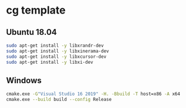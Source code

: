 # cg template

## Ubuntu 18.04

```sh
sudo apt-get install -y libxrandr-dev
sudo apt-get install -y libxinerama-dev
sudo apt-get install -y libxcursor-dev
sudo apt-get install -y libxi-dev
```

## Windows

```sh
cmake.exe -G"Visual Studio 16 2019" -H. -Bbuild -T host=x86 -A x64
cmake.exe --build build --config Release
```
